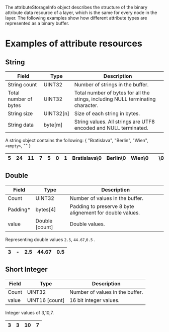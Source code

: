The attributeStorageInfo object describes the structure of the binary attribute data resource of a layer, which is the same for every node in the layer. The following examples show how different attribute types are represented as a binary buffer.

# Examples of attribute resources 

## String

|Field|Type|Description|
|-------|-------|-------|
|String count|UINT32|Number of strings in the buffer.|
|Total number of bytes|UINT32|Total number of bytes for all the stings, including NULL terminating character.
|String size|UINT32[n]|Size of each string in bytes.|
|String data|byte[m]|String values. All strings are UTF8 encoded and NULL terminated.|

A string object contains the following:
{
    "Bratislava",
    "Berlin",
    "Wien",
    `<empty>`,
    ""
}

|5|24|11|7|5|0|1|Bratislava\0|Berlin\0|Wien\0||\0|
|---|----|---|---|---|---|---|------------|--------|------|---|---|

## Double

|Field|Type|Description|
|------|-----|---------|
|Count|UINT32|Number of values in the buffer.|
|Padding*|bytes[4]|Padding to preserve 8 byte alignement for double values.|
|value|Double [count]|Double values.|

Representing double values `2.5`, `44.67`,`0.5` .

|3|-|2.5|44.67|0.5|
|---|---|---|---|---|

## Short Integer

|Field|Type|Description|
|------|-----|---------|
|Count|UINT32|Number of values in the buffer.|
|value|UINT16 [count]|16 bit integer values.|

Integer values of 3,10,7.  

|3|3|10|7|
|---|---|---|---|
